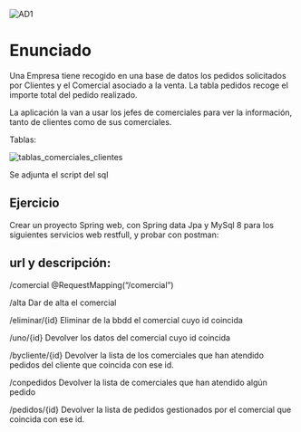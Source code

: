 ![AD1](https://github.com/user-attachments/assets/7e090b06-df3a-4d62-ae3d-1347269afa35)


# Enunciado

Una Empresa tiene recogido en una base de datos los pedidos solicitados por Clientes y el Comercial asociado a la venta. La tabla pedidos recoge el importe total del pedido realizado.

La aplicación la van a usar los jefes de comerciales  para ver la información, tanto de clientes como de sus comerciales.

Tablas:

![tablas_comerciales_clientes](https://github.com/user-attachments/assets/078c3431-edf6-41cd-a5b4-4d329f894e69)

Se adjunta el script del sql

## Ejercicio

  Crear un proyecto Spring web, con Spring data Jpa y MySql 8 para los siguientes servicios web restfull, y probar con postman:


## url y descripción:


/comercial   @RequestMapping(“/comercial”)
 
/alta  Dar de alta el comercial

/eliminar/{id}  Eliminar de la bbdd el comercial cuyo id coincida

/uno/{id}  Devolver los datos del comercial cuyo id coincida

/bycliente/{id}  Devolver la lista de los comerciales que han atendido pedidos del cliente que coincida con ese id.

/conpedidos  Devolver la lista de comerciales que han atendido algún pedido

/pedidos/{id}  Devolver la lista de pedidos gestionados por el comercial que coincida con ese id.

